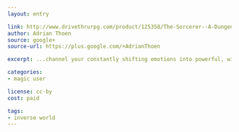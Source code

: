 ```yaml
---
layout: entry

link: http://www.drivethrurpg.com/product/125358/The-Sorcerer--A-Dungeon-World-Playbook
author: Adrian Thoen
source: google+
source-url: https://plus.google.com/+AdrianThoen

excerpt: ...channel your constantly shifting emotions into powerful, wild magic with unusual results. So open up your heart, get in touch with your emotions, and let the magic fly!

categories:
- magic user

license: cc-by
cost: paid

tags:
- inverse world
---
```

